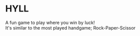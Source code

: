 <h1>HYLL</h1>

<!--<h3>A Game</h3>-->

A fun game to play where you win by luck! <br>
It's similar to the most played handgame; Rock-Paper-Scissor
